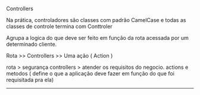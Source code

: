 Controllers


Na prática, controladores
são classes com padrão CamelCase e todas as classes de controle termina com Conttroler

Agrupa a logica do que deve ser 
feito em função da rota acessada por um determinado cliente.

Rota >> Controllers >> Uma ação ( Action )

rota > segurança
controllers > atender os requisitos do negocio.
actions e metodos ( define o que a aplicação deve fazer em função do que foi requisitada pra ela)



------

